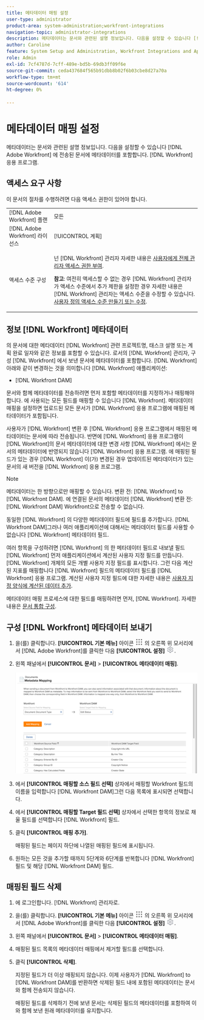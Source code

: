 ```yaml
---
title: 메타데이터 매핑 설정
user-type: administrator
product-area: system-administration;workfront-integrations
navigation-topic: administrator-integrations
description: 메타데이터는 문서와 관련된 설명 정보입니다. 다음을 설정할 수 있습니다 [!DNL Adobe Workfront] 에 전송된 문서에 메타데이터를 포함합니다. [!DNL Workfront] 응용 프로그램.
author: Caroline
feature: System Setup and Administration, Workfront Integrations and Apps
role: Admin
exl-id: 7cf4787d-7cff-489e-bd5b-69db3ff09f6e
source-git-commit: ceda437684f565b91dbb8b02f6b03cbe8d27a70a
workflow-type: tm+mt
source-wordcount: '614'
ht-degree: 0%

---
```


# 메타데이터 매핑 설정

메타데이터는 문서와 관련된 설명 정보입니다. 다음을 설정할 수 있습니다 [!DNL Adobe Workfront] 에 전송된 문서에 메타데이터를 포함합니다. [!DNL Workfront] 응용 프로그램.

## 액세스 요구 사항

이 문서의 절차를 수행하려면 다음 액세스 권한이 있어야 합니다.

<table style="table-layout:auto"> 
 <col> 
 <col> 
 <tbody> 
  <tr> 
   <td role="rowheader">[!DNL Adobe Workfront] 플랜</td> 
   <td>모든</td> 
  </tr> 
  <tr> 
   <td role="rowheader">[!DNL Adobe Workfront] 라이선스</td> 
   <td>[!UICONTROL 계획]</td> 
  </tr> 
  <tr> 
   <td role="rowheader">액세스 수준 구성</td> 
   <td> <p>넌 [!DNL Workfront] 관리자 자세한 내용은 <a href="../../administration-and-setup/add-users/configure-and-grant-access/grant-a-user-full-administrative-access.md" class="MCXref xref">사용자에게 전체 관리자 액세스 권한 부여</a>.</p> <p><b>참고</b>: 여전히 액세스할 수 없는 경우 [!DNL Workfront] 관리자가 액세스 수준에서 추가 제한을 설정한 경우 자세한 내용은 [!DNL Workfront] 관리자는 액세스 수준을 수정할 수 있습니다. <a href="../../administration-and-setup/add-users/configure-and-grant-access/create-modify-access-levels.md" class="MCXref xref">사용자 정의 액세스 수준 만들기 또는 수정</a>.</p> </td> 
  </tr> 
 </tbody> 
</table>

## 정보 [!DNL Workfront] 메타데이터

의 문서에 대한 메타데이터 [!DNL Workfront] 관련 프로젝트명, 태스크 설명 또는 계획 완료 일자와 같은 정보를 포함할 수 있습니다. 로서의 [!DNL Workfront] 관리자, 구성 [!DNL Workfront] 에서 보낸 문서에 메타데이터를 포함합니다. [!DNL Workfront] 아래와 같이 변경하는 것을 의미합니다 [!DNL Workfront] 애플리케이션:

* [!DNL Workfront DAM]

문서와 함께 메타데이터를 전송하려면 먼저 포함할 메타데이터를 지정하거나 매핑해야 합니다. 에 사용되는 모든 필드를 매핑할 수 있습니다 [!DNL Workfront]. 메타데이터 매핑을 설정하면 업로드된 모든 문서가 [!DNL Workfront] 응용 프로그램에 매핑된 메타데이터가 포함됩니다.

사용자가 [!DNL Workfront] 변환 후 [!DNL Workfront] 응용 프로그램에서 매핑된 메타데이터는 문서에 따라 전송됩니다. 반면에 [!DNL Workfront] 응용 프로그램이 [!DNL Workfront]의 문서 메타데이터에 대한 변경 사항 [!DNL Workfront] 에서는 문서의 메타데이터에 반영되지 않습니다 [!DNL Workfront] 응용 프로그램. 에 매핑된 필드가 있는 경우 [!DNL Workfront] 이(가) 변경된 경우 업데이트된 메타데이터가 있는 문서의 새 버전을 [!DNL Workfront] 응용 프로그램.

>[!NOTE]
>
>메타데이터는 한 방향으로만 매핑할 수 있습니다. 변환 전: [!DNL Workfront] to [!DNL Workfront DAM]. 에 연결된 문서의 메타데이터 [!DNL Workfront] 변환 전: [!DNL Workfront DAM] Workfront으로 전송할 수 없습니다.

동일한 [!DNL Workfront] 의 다양한 메타데이터 필드에 필드를 추가합니다. [!DNL Workfront DAM]그러나 여러 애플리케이션에 대해서는 메타데이터 필드를 사용할 수 없습니다 [!DNL Workfront] 메타데이터 필드.

여러 항목을 구성하려면 [!DNL Workfront] 의 한 메타데이터 필드로 내보낼 필드 [!DNL Workfront] 먼저 애플리케이션에서 계산된 사용자 지정 필드를 만듭니다. [!DNL Workfront] 개체의 모든 개별 사용자 지정 필드를 표시합니다. 그런 다음 계산된 지표를 매핑합니다 [!DNL Workfront] 필드의 메타데이터 필드를 [!DNL Workfront] 응용 프로그램. 계산된 사용자 지정 필드에 대한 자세한 내용은 [사용자 지정 양식에 계산된 데이터 추가](../../administration-and-setup/customize-workfront/create-manage-custom-forms/add-calculated-data-to-custom-form.md).

메타데이터 매핑 프로세스에 대한 필드를 매핑하려면 먼저, [!DNL Workfront]. 자세한 내용은 [문서 통합 구성](../../administration-and-setup/configure-integrations/configure-document-integrations.md).

## 구성 [!DNL Workfront] 메타데이터 보내기

1. 을(를) 클릭합니다. **[!UICONTROL 기본 메뉴]** 아이콘 ![](assets/main-menu-icon.png) 의 오른쪽 위 모서리에서 [!DNL Adobe Workfront]를 클릭한 다음 **[!UICONTROL 설정]** ![](assets/gear-icon-settings.png).

1. 왼쪽 패널에서 **[!UICONTROL 문서]** > **[!UICONTROL 메타데이터 매핑]**.

   ![](assets/metadata-mapping.png)

1. 에서 **[!UICONTROL 매핑할 소스 필드 선택]** 상자에서 매핑할 Workfront 필드의 이름을 입력합니다 [!DNL Workfront DAM]그런 다음 목록에 표시되면 선택합니다.
1. 에서 **[!UICONTROL 매핑할 Target 필드 선택]** 상자에서 선택한 항목의 정보로 채울 필드를 선택합니다 [!DNL Workfront] 필드.

1. 클릭 **[!UICONTROL 매핑 추가]**.

   매핑된 필드는 페이지 하단에 나열된 매핑된 필드에 표시됩니다.

1. 원하는 모든 것을 추가할 때까지 5단계와 6단계를 반복합니다 [!DNL Workfront] 필드 및 해당 [!DNL Workfront DAM] 필드.

## 매핑된 필드 삭제

1. 에 로그인합니다. [!DNL Workfront] 관리자로.
1. 을(를) 클릭합니다. **[!UICONTROL 기본 메뉴]** 아이콘 ![](assets/main-menu-icon.png) 의 오른쪽 위 모서리에서 [!DNL Adobe Workfront]를 클릭한 다음 **[!UICONTROL 설정]** ![](assets/gear-icon-settings.png).

1. 왼쪽 패널에서 **[!UICONTROL 문서]** > **[!UICONTROL 메타데이터 매핑]**.

1. 매핑된 필드 목록의 메타데이터 매핑에서 제거할 필드를 선택합니다.
1. 클릭 **[!UICONTROL 삭제]**.

   지정된 필드가 더 이상 매핑되지 않습니다. 이제 사용자가 [!DNL Workfront] to [!DNL Workfront DAM]를 반환하면 삭제된 필드 내에 포함된 메타데이터는 문서와 함께 전송되지 않습니다.

   매핑된 필드를 삭제하기 전에 보낸 문서는 삭제된 필드의 메타데이터를 포함하여 이와 함께 보낸 원래 메타데이터를 유지합니다.
